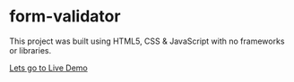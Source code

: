 # form-validator

This project was built using HTML5, CSS &  JavaScript with no frameworks or libraries. 

[Lets go to Live Demo](https://anascnm.github.io/form-validator/)